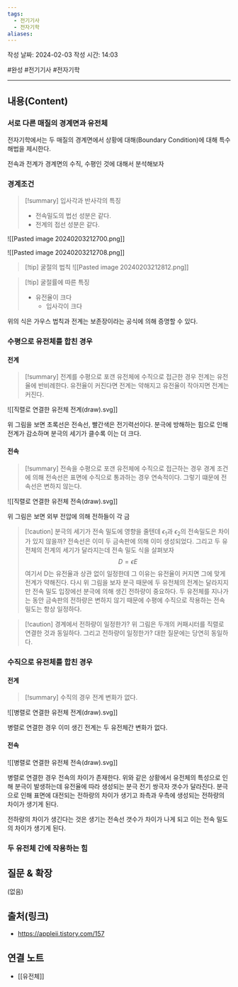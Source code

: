 ```yaml
---
tags:
  - 전기기사
  - 전자기학
aliases:
---
```

작성 날짜: 2024-02-03
작성 시간: 14:03

#완성 #전기기사 #전자기학 

----
## 내용(Content)
### 서로 다른 매질의 경계면과 유전체
전자기학에서는 두 매질의 경계면에서 상황에 대해(Boundary Condition)에 대해 특수 해법을 제시한다.

전속과 전계가 경계면의 수직, 수평인 것에 대해서 분석해보자

### 경계조건
>[!summary] 입사각과 반사각의 특징
> - 전속밀도의 법선 성분은 같다.
> - 전계의 접선 성분은 같다.

![[Pasted image 20240203212700.png]]

![[Pasted image 20240203212708.png]]

>[!tip] 굴절의 법칙
>![[Pasted image 20240203212812.png]]
>

>[!tip] 굴절률에 따른 특징
>- 유전율이 크다
>	- 입사각이 크다

위의 식은 가우스 법칙과 전계는 보존장이라는 공식에 의해 증명할 수 있다.

### 수평으로 유전체를 합친 경우
#### 전계
>[!summary] 전계를 수평으로 포갠 유전체에 수직으로 접근한 경우
>전계는 유전율에 반비례한다. 유전율이 커진다면 전계는 약해지고 유전율이 작아지면 전계는 커진다.

![[직렬로 연결한 유전체 전계(draw).svg]]

위 그림을 보면 초록선은 전속선, 빨간색은 전기력선이다. 분극에 방해하는 힘으로 인해 전계가 감소하며 분극의 세기가 클수록 이는 더 크다. 
#### 전속
>[!summary] 전속을 수평으로 포갠 유전체에 수직으로 접근하는 경우
>경계 조건에 의해 전속선은 표면에 수직으로 통과하는 경우 연속적이다. 그렇기 떄문에 전속선은 변하지 않는다.

![[직렬로 연결한 유전체 전속(draw).svg]]

위 그림은 보면 외부 전압에 의해 전하들이 각 금

>[!caution] 분극의 세기가 전속 밀도에 영향을 줄텐데 $\epsilon_{1}$과 $\epsilon_{2}$의 전속밀도은 차이가 있지 않을까?
>전속선은 이미 두 금속판에 의해 이미 생성되었다. 그리고 두 유전체의 전계의 세기가 달라지는데 전속 밀도 식을 살펴보자
>$$
>D = \epsilon E
>$$
>여기서 D는 유전율과 상관 없이 일정한데 그 이유는 유전율이 커지면 그에 맞게 전계가 약해진다.  다시 위 그림을 보자 분극 때문에 두 유전체의 전계는 달라지지만 전속 밀도 입장에선 분극에 의해 생긴 전하량이 중요하다. 두 유전체를 지나가는 동안 금속판의 전하량은 변하지 않기 때문에 수평에 수직으로 작용하는 전속 밀도는 항상 일정하다. 

>[!caution] 경계에서 전하량이 일정한가?
>위 그림은 두개의 커패시터를 직렬로 연결한 것과 동일하다. 그리고 전하량이 일정한가? 대한 질문에는 당연히 동일하다. 
### 수직으로 유전체를 합친 경우
#### 전계
>[!summary] 수직의 경우 전계
>변화가 없다.

![[병렬로 연결한 유전체 전계(draw).svg]]

병렬로 연결한 경우 이미 생긴 전계는 두 유전체간 변화가 없다.

#### 전속
![[병렬로 연결한 유전체 전속(draw).svg]]

병렬로 연결한 경우 전속의 차이가 존재한다. 위와 같은 상황에서 유전체의 특성으로 인해 분극이 발생하는데 유전율에 따라 생성되는 분극 전기 쌍극자 갯수가 달라진다. 분극으로 인해 표면에 대전되는 전하량의 차이가 생기고 좌측과 우측에 생성되는 전하량의 차이가 생기게 된다. 

전하량의 차이가 생긴다는 것은 생기는 전속선 갯수가 차이가 나게 되고 이는 전속 밀도의 차이가 생기게 된다. 


### 두 유전체 간에 작용하는 힘

## 질문 & 확장

(없음)

## 출처(링크)
- https://appleii.tistory.com/157

## 연결 노트
- [[유전체]]









